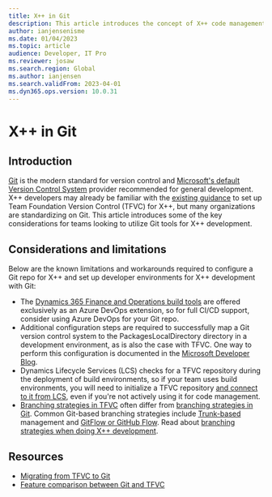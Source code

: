 ```yaml
---
title: X++ in Git
description: This article introduces the concept of X++ code management in Git and outlines key considerations for teams looking to utilize Git tools for X++ development.
author: ianjensenisme
ms.date: 01/04/2023
ms.topic: article
audience: Developer, IT Pro
ms.reviewer: josaw
ms.search.region: Global
ms.author: ianjensen
ms.search.validFrom: 2023-04-01
ms.dyn365.ops.version: 10.0.31
---
```


# X++ in Git

## Introduction

[Git](/devops/develop/git/what-is-git) is the modern standard for version control and [Microsoft's default Version Control System](/azure/devops/repos/tfvc/comparison-git-tfvc?view=azure-devops&preserve-view=true#which-version-control-system-should-i-use) provider recommended for general development. X++ developers may already be familiar with the [existing guidance](version-control-metadata-navigation.md) to set up Team Foundation Version Control (TFVC) for X++, but many organizations are standardizing on Git. This article introduces some of the key considerations for teams looking to utilize Git tools for X++ development.

## Considerations and limitations

Below are the known limitations and workarounds required to configure a Git repo for X++ and set up developer environments for X++ development with Git:

- The [Dynamics 365 Finance and Operations build tools](https://marketplace.visualstudio.com/items?itemName=Dyn365FinOps.dynamics365-finops-tools) are offered exclusively as an Azure DevOps extension, so for full CI/CD support, consider using Azure DevOps for your Git repo.
- Additional configuration steps are required to successfully map a Git version control system to the PackagesLocalDirectory directory in a development environment, as is also the case with TFVC. One way to perform this configuration is documented in the [Microsoft Developer Blog](https://devblogs.microsoft.com/cse/2022/06/14/xpp-and-git/).
- Dynamics Lifecycle Services (LCS) checks for a TFVC repository during the deployment of build environments, so if your team uses build environments, you will need to initialize a TFVC repository [and connect to it from LCS](../perf-test/continuous-build-test-automation.md#azure-devops-credential-setup-and-linking-to-lcs-project), even if you're not actively using it for code management.
- [Branching strategies in TFVC](/azure/devops/repos/tfvc/branching-strategies-with-tfvc) often differ from [branching strategies in Git](/azure/devops/repos/git/branch-policies-overview). Common Git-based branching strategies include [Trunk-based](/devops/develop/how-microsoft-develops-devops) management and [GitFlow or GitHub Flow](/devops/develop/how-microsoft-develops-devops). Read about [branching strategies when doing X++ development](branching.md).

## Resources

- [Migrating from TFVC to Git](/devops/develop/git/migrate-from-tfvc-to-git)
- [Feature comparison between Git and TFVC](/azure/devops/repos/tfvc/comparison-git-tfvc?view=azure-devops&preserve-view=true)
